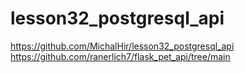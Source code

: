 # lesson32_postgresql_api
https://github.com/MichalHir/lesson32_postgresql_api
https://github.com/ranerlich7/flask_pet_api/tree/main